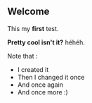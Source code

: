 ## Welcome

This my **first** test.

__Pretty cool isn't it?__ héhéh.

Note that :

* I created it
* Then I changed it once
* And once again
* And once more :)